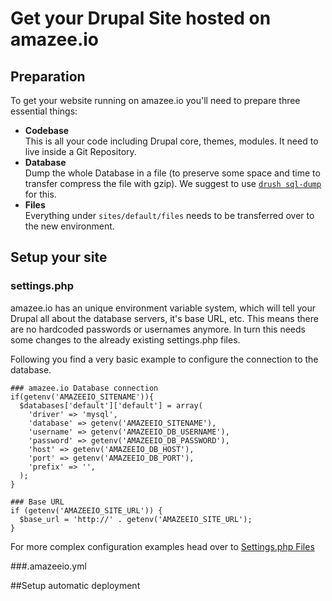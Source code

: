 # Get your Drupal Site hosted on amazee.io

## Preparation

To get your website running on amazee.io you'll need to prepare three essential things:
- **Codebase**  
This is all your code including Drupal core, themes, modules. It need to live inside a Git Repository.
- **Database**  
Dump the whole Database in a file (to preserve some space and time to transfer compress the file with gzip). We suggest to use [`drush sql-dump`](http://drushcommands.com/drush-8x/sql/sql-dump/) for this.
- **Files**  
Everything under `sites/default/files` needs to be transferred over to the new environment.


## Setup your site


### settings.php

amazee.io has an unique environment variable system, which will tell your Drupal all about the database servers, it's base URL, etc. 
This means there are no hardcoded passwords or usernames anymore. In turn this needs some changes to the already existing settings.php files.

Following you find a very basic example to configure the connection to the database.

```
### amazee.io Database connection
if(getenv('AMAZEEIO_SITENAME')){
  $databases['default']['default'] = array(
    'driver' => 'mysql',
    'database' => getenv('AMAZEEIO_SITENAME'),
    'username' => getenv('AMAZEEIO_DB_USERNAME'),
    'password' => getenv('AMAZEEIO_DB_PASSWORD'),
    'host' => getenv('AMAZEEIO_DB_HOST'),
    'port' => getenv('AMAZEEIO_DB_PORT'),
    'prefix' => '',
  );
}

### Base URL
if (getenv('AMAZEEIO_SITE_URL')) {
  $base_url = 'http://' . getenv('AMAZEEIO_SITE_URL');
}
```

For more complex configuration examples head over to [Settings.php Files](./drupal/settingsphpfiles.html)



###.amazeeio.yml


##Setup automatic deployment
